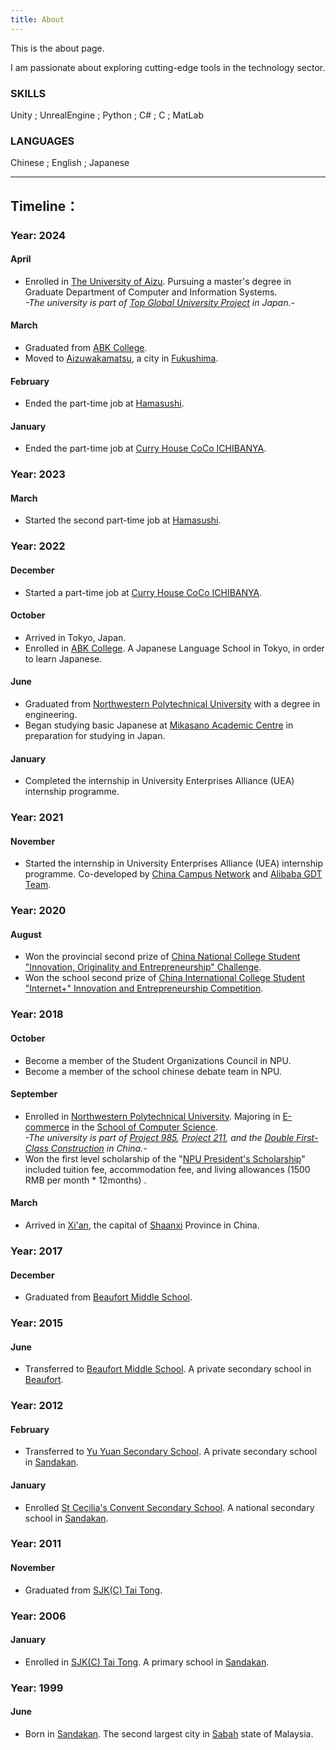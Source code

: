 ```yaml
---
title: About
---
```


This is the about page.

I am passionate about exploring cutting-edge tools in the technology sector.

### SKILLS

Unity ; UnrealEngine ; Python ; C# ; C ; MatLab

### LANGUAGES

Chinese ; English ; Japanese

---

## Timeline：

### Year: 2024

#### April

- Enrolled in [The University of Aizu](https://u-aizu.ac.jp/). Pursuing a master's degree in Graduate Department of
  Computer and Information Systems.  
  *-The university is part
  of [Top Global University Project](https://en.wikipedia.org/wiki/Top_Global_University_Project) in Japan.-*

#### March

- Graduated from [ABK College](https://www.abk.ac.jp/).
- Moved to [Aizuwakamatsu](https://en.wikipedia.org/wiki/Aizuwakamatsu), a city
  in [Fukushima](https://en.wikipedia.org/wiki/Fukushima_Prefecture).

#### February

- Ended the part-time job at [Hamasushi](https://en.hama-sushi.co.jp/).

#### January

- Ended the part-time job at [Curry House CoCo ICHIBANYA](https://www.ichibanya.co.jp/english/).

### Year: 2023

#### March

- Started the second part-time job at [Hamasushi](https://en.hama-sushi.co.jp/).

### Year: 2022

#### December

- Started a part-time job at [Curry House CoCo ICHIBANYA](https://www.ichibanya.co.jp/english/).

#### October

- Arrived in Tokyo, Japan.
- Enrolled in [ABK College](https://www.abk.ac.jp/). A Japanese Language School in Tokyo, in order to learn Japanese.

#### June

- Graduated
  from [Northwestern Polytechnical University](https://en.wikipedia.org/wiki/Northwestern_Polytechnical_University) with
  a degree in engineering.
- Began studying basic Japanese at [Mikasano Academic Centre](https://www.mikasano.com/index.php/en/) in preparation for
  studying in Japan.

#### January

- Completed the internship in University Enterprises Alliance (UEA) internship programme.

### Year: 2021

#### November

- Started the internship in University Enterprises Alliance (UEA) internship programme. Co-developed by [China Campus
  Network](https://ccneducation.com.my/cn) and
  [Alibaba GDT Team](https://gdt.alibaba.com/).

### Year: 2020

#### August

- Won the provincial second prize of [China National College Student "Innovation, Originality and Entrepreneurship"
  Challenge](http://www.3chuang.net/).
- Won the school second prize of [China International College Student "Internet+" Innovation and Entrepreneurship
  Competition](https://cy.ncss.cn/).

### Year: 2018

#### October

- Become a member of the Student Organizations Council in NPU.
- Become a member of the school chinese debate team in NPU.

#### September

- Enrolled
  in [Northwestern Polytechnical University](https://en.wikipedia.org/wiki/Northwestern_Polytechnical_University).
  Majoring in [E-commerce](https://en.wikipedia.org/wiki/E-commerce) in
  the [School of Computer Science](https://jsj.nwpu.edu.cn/enweb/HOME.htm).  
  *-The university is part
  of [Project 985](https://en.wikipedia.org/wiki/Project_985), [Project 211](https://en.wikipedia.org/wiki/Project_211),
  and the [Double First-Class Construction](https://en.wikipedia.org/wiki/Double_First-Class_Construction) in China.-*
- Won the first level scholarship of
  the "[NPU President's Scholarship](https://studyat.nwpu.edu.cn/SCHOLARSHIPS1/NPU_President_Scholarship.htm)" included
  tuition fee, accommodation fee, and
  living allowances (1500 RMB per month * 12months) .

#### March

- Arrived in [Xi'an](https://en.wikipedia.org/wiki/Xi%27an), the capital
  of [Shaanxi](https://en.wikipedia.org/wiki/Shaanxi) Province in China.

### Year: 2017

#### December

- Graduated
  from [Beaufort Middle School](https://www.facebook.com/beaufortmiddleschoolsabah/).

### Year: 2015

#### June

- Transferred to [Beaufort Middle School](https://www.facebook.com/beaufortmiddleschoolsabah/). A private secondary
  school in
  [Beaufort](https://en.wikipedia.org/wiki/Beaufort,_Malaysia).

### Year: 2012

#### February

- Transferred to [Yu Yuan Secondary School](http://yuyuan.ws/2021/). A private secondary school
  in [Sandakan](https://en.wikipedia.org/wiki/Sandakan).

#### January

- Enrolled [St Cecilia's Convent Secondary School](https://en.wikipedia.org/wiki/St_Cecilia's_Convent_Secondary_School).
  A national secondary school in [Sandakan](https://en.wikipedia.org/wiki/Sandakan).

### Year: 2011

#### November

- Graduated from [SJK(C) Tai Tong](https://www.facebook.com/profile.php?id=100057571144767).

### Year: 2006

#### January

- Enrolled in [SJK(C) Tai Tong](https://www.facebook.com/profile.php?id=100057571144767). A primary school
  in [Sandakan](https://en.wikipedia.org/wiki/Sandakan).

### Year: 1999

#### June

- Born in [Sandakan](https://en.wikipedia.org/wiki/Sandakan). The second largest city
  in [Sabah](https://en.wikipedia.org/wiki/Sabah) state of Malaysia.